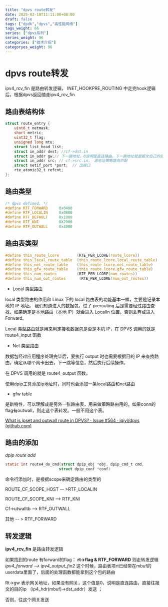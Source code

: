 ```yaml
---
title: "dpvs route转发"
date: 2025-02-18T11:11:00+08:00
draft: false
tags: ["dpdk","dpvs","高性能网络"]
tags_weight: 66
series: ["dpvs系列"]
series_weight: 96
categories: ["技术介绍"]
categoryes_weight: 96
---
```



# dpvs route转发

ipv4_rcv_fin 是路由转发逻辑， INET_HOOKPRE_ROUTING 中走完hook逻辑后，根据dpvs返回值走ipv4_rcv_fin 


## 路由表结构体

```c
struct route_entry {
    uint8_t netmask;
    short metric;
    uint32_t flag;
    unsigned long mtu;
    struct list_head list;
    struct in_addr dest; //cf->dst.in
    struct in_addr gw;// 下一跳地址，0说明是直连路由，下一跳地址就是报文自己的目的地址，对应配置的cf->via.in
    struct in_addr src; // cf->src.in， 源地址策略路由匹配
    struct netif_port *port;  // 出接口
    rte_atomic32_t refcnt;
};

```

## 路由类型

```c
/* dpvs defined. */
#define RTF_FORWARD     0x0400
#define RTF_LOCALIN     0x0800
#define RTF_DEFAULT     0x1000
#define RTF_KNI         0X2000
#define RTF_OUTWALL     0x4000
```

## 路由表类型

```c
#define this_route_lcore        (RTE_PER_LCORE(route_lcore))
#define this_local_route_table  (this_route_lcore.local_route_table)
#define this_net_route_table    (this_route_lcore.net_route_table)
#define this_gfw_route_table    (this_route_lcore.gfw_route_table)
#define this_num_routes         (RTE_PER_LCORE(num_routes))
#define this_num_out_routes      (RTE_PER_LCORE(num_out_routes))
```



- Local 类型路由

local 类型路由的作用和 Linux 下的 local 路由表的功能基本一样，主要是记录本地的 IP 地址。
我们知道进入的数据包，过了 prerouting 后是需要经过路由查找，如果确定是本地路由（本地 IP）就会进入 LocalIn 位置，否则丢弃或进入 Forward。

Local 类型路由就是用来判定接收数据包是否是本机 IP，在 DPVS 调用的就是 route4_input 函数

- Net 类型路由

数据包经过应用程序处理完毕后，要执行 output 时也需要根据目的 IP 来查找路由，确定从哪个网卡出去，下一跳等信息，然后执行后续操作。

在 DPVS 调用的就是 route4_output 函数。

使用dpip工具添加ip地址时，同时也会添加一条local路由和net路由

- gfw table

是新特性，可以理解成是另外一张路由表，用来做策略路由用的。如果conn的flag有outwall，则走这个表转发。一般不用这个表。

[What is ipset and outwall route in DPVS? · Issue #564 · iqiyi/dpvs (github.com)](https://github.com/iqiyi/dpvs/issues/564)


## 路由的添加

*dpip route add*
```c
static int route4_do_cmd(struct dpip_obj *obj, dpip_cmd_t cmd,
                        struct dpip_conf *conf)
```

命令行添加时，是根据scope来确定路由的类型的

ROUTE_CF_SCOPE_HOST  -- >RTF_LOCALIN

ROUTE_CF_SCOPE_KNI  --> RTF_KNI

Cf->utwalltb --> RTF_OUTWALL

其他  -- >  RTF_FORWARD

## 转发逻辑
**ipv4_rcv_fin** 是路由转发逻辑

如果找到的route 有forward的flag：
**rt->flag & RTF_FORWARD**
则走转发逻辑 *ipv4_forward  --> ipv4_output_fin2*
这个时候，路由表项rt已经带在mbuf的userdata里面了，后面的处理函数都能拿到这个包的路由

Rt->gw 表示网关地址，如果没有网关，这个值是0，说明是直连路由，直接往报文的目的ip （ip4_hdr(mbuf)->dst_addr）发送 ；

 否则，往这个网关发送